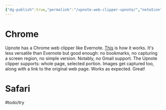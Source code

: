 ```yaml
---
{"dg-publish":true,"permalink":"/upnote-web-clipper-upnote/","noteIcon":"2"}
---
```


# Chrome

Upnote has a Chrome web clipper like Evernote. [This](https://www.youtube.com/watch?v=cwgjdYHm2ZE) is how it works. It's less versatile than Evernote but good enough: no bookmarks, no capturing a screen region, no simple version. Notably, no Gmail support. The Upnote clipper supports: whole page, selected portion. Images get captured too, along with a link to the original web page. Works as expected. Great!
# Safari

#todo/try
